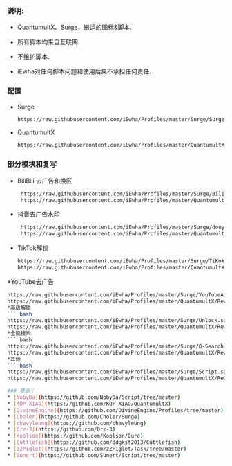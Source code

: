 ### 说明:
- QuantumultX、Surge，搬运的图标&脚本.

- 所有脚本均来自互联网.

- 不维护脚本.

- iEwha对任何脚本问题和使用后果不承担任何责任.

### 配置
* Surge
    ``` bash
    https://raw.githubusercontent.com/iEwha/Profiles/master/Surge/Surge.conf
* QuantumultX
    ``` bash
    https://raw.githubusercontent.com/iEwha/Profiles/master/QuantumultX/QX_iEwha.conf

### 部分模块和复写
* BiliBili 去广告和换区
   ``` bash
    https://raw.githubusercontent.com/iEwha/Profiles/master/Surge/Bilibili.sgmodule
    https://raw.githubusercontent.com/iEwha/Profiles/master/QuantumultX/Rewrite/bilibili.conf
* 抖音去广告水印
   ``` bash
    https://raw.githubusercontent.com/iEwha/Profiles/master/Surge/douyin.sgmodule
    https://raw.githubusercontent.com/iEwha/Profiles/master/QuantumultX/Rewrite/douyin.conf
* TikTok解锁
   ``` bash
   https://raw.githubusercontent.com/iEwha/Profiles/master/Surge/TiKok-JP.sgmodule
   https://raw.githubusercontent.com/iEwha/Profiles/master/QuantumultX/Rewrite/TikTok-JP.conf
*YouTube去广告
   ``` bash
   https://raw.githubusercontent.com/iEwha/Profiles/master/Surge/YouTubeAds.sgmodule
   https://raw.githubusercontent.com/iEwha/Profiles/master/QuantumultX/Rewrite/YouTubeAds.conf
*高级解锁
   ``` bash
   https://raw.githubusercontent.com/iEwha/Profiles/master/Surge/Unlock.sgmodule
   https://raw.githubusercontent.com/iEwha/Profiles/master/QuantumultX/Rewrite/UnlockApp.conf
*全能搜索
   ``` bash
   https://raw.githubusercontent.com/iEwha/Profiles/master/Surge/Q-Search.sgmodule
  https://raw.githubusercontent.com/iEwha/Profiles/master/QuantumultX/Rewrite/Q-Search.conf
*其他
  ``` bash
  https://raw.githubusercontent.com/iEwha/Profiles/master/Surge/Script.sgmodule
  https://raw.githubusercontent.com/iEwha/Profiles/master/QuantumultX/Rewrite/others.conf

### 感谢：
 * [NobyDa](https://github.com/NobyDa/Script/tree/master) 
 * [KOP-XIAO](https://github.com/KOP-XIAO/QuantumultX)
 * [DivineEngine](https://github.com/DivineEngine/Profiles/tree/master)
 * [Choler](https://github.com/Choler/Surge)
 * [chavyleung](https://github.com/chavyleung)
 * [Orz-3](https://github.com/Orz-3)
 * [Koolson](https://github.com/Koolson/Qure)
 * [Cuttlefish](https://github.com/ddgksf2013/Cuttlefish)
 * [zZPiglet](https://github.com/zZPiglet/Task/tree/master)
 * [Sunert](https://github.com/Sunert/Script/tree/master)
 

